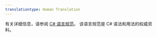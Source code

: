```yaml
---
translationtype: Human Translation
---
```

有关详细信息，请参阅 [C# 语言规范](../../../../csharp/language-reference/language-specification.md)。 该语言规范是 C# 语法和用法的权威资料。